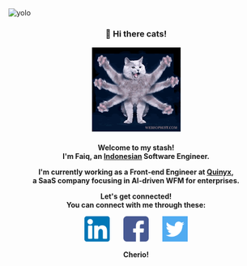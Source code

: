 
## 
<img src="https://komarev.com/ghpvc/?username=kaboel&style=flat&color=yellowgreen&label=Stalkers" alt="yolo" />

<h3 align="center">👋 Hi there cats!</h3>
<p align="center"><img src="image/cats-wave.gif" width="175" alt="Octo-wave"/></p>

<h4 align="center">
<p>Welcome to my stash! <br/>I'm Faiq, an <a href="https://www.indonesia.travel/gb/en/home">Indonesian</a> Software Engineer.</p>
<p>I'm currently working as a Front-end Engineer at <a href="https://quinyx.com">Quinyx</a>, <br/> a SaaS company focusing in AI-driven WFM for enterprises.</p>
Let's get connected! <br/>You can connect with me through these:</p>
<p>
<a href="https://linkedin.com/in/faiqkaboel/" target="_blank"><img src="image/174857.png" alt="LinkedIn" width="50" height="50"/></a> &nbsp;&nbsp;&nbsp;&nbsp;&nbsp;&nbsp;
<a href="https://facebook.com/faiqkaboel/" target="_blank"><img src="image/174848.png" alt="Facebook" width="50" height="50"/></a> &nbsp;&nbsp;&nbsp;&nbsp;&nbsp;&nbsp;
<a href="https://twitter.com/krispykaboel/" target="_blank"><img src="image/124021.png" alt="Twitter" width="50" height="50"/> </a>
</p>
<p>Cherio!
</h4>

##
